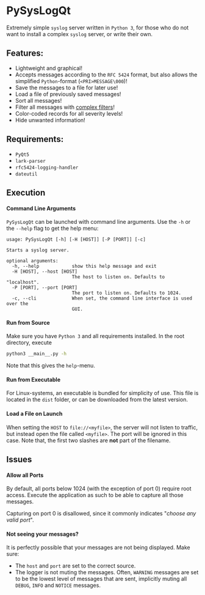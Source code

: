 # PySysLogQt
Extremely simple `syslog` server written in `Python 3`, for those who do not
want to install a complex `syslog` server, or write their own.

## Features:
* Lightweight and graphical!
* Accepts messages according to the `RFC 5424` format, but also allows the
  simplified `Python`-format (`<PRI>MESSAGE\000`)!
* Save the messages to a file for later use!
* Load a file of previously saved messages!
* Sort all messages!
* Filter all messages with [complex filters](./Filter.md)!
* Color-coded records for all severity levels!
* Hide unwanted information!

## Requirements:
* `PyQt5`
* `lark-parser`
* `rfc5424-logging-handler`
* `dateutil`

## Execution
#### Command Line Arguments
`PySysLogQt` can be launched with command line arguments. Use the `-h` or
the `--help` flag to get the help menu:
```
usage: PySysLogQt [-h] [-H [HOST]] [-P [PORT]] [-c]

Starts a syslog server.

optional arguments:
  -h, --help            show this help message and exit
  -H [HOST], --host [HOST]
                        The host to listen on. Defaults to "localhost".
  -P [PORT], --port [PORT]
                        The port to listen on. Defaults to 1024.
  -c, --cli             When set, the command line interface is used over the
                        GUI.
```
#### Run from Source
Make sure you have `Python 3` and all requirements installed.
In the root directory, execute
```bash
python3 __main__.py -h
```

Note that this gives the `help`-menu.

#### Run from Executable
For Linux-systems, an executable is bundled for simplicity of use. This file
is located in the `dist` folder, or can be downloaded from the latest version.

#### Load a File on Launch
When setting the `HOST` to `file://<myfile>`, the server will not listen to
traffic, but instead open the file called `<myfile>`. The port will be
ignored in this case. Note that, the first two slashes are **not** part of
the filename.

## Issues
#### Allow all Ports
By default, all ports below 1024 (with the exception of port 0) require root
access. Execute the application as such to be able to capture all those
messages.

Capturing on port 0 is disallowed, since it commonly indicates "_choose any
valid port_".

#### Not seeing your messages?
It is perfectly possible that your messages are not being displayed. Make
sure:
* The `host` and `port` are set to the correct source.
* The logger is not muting the messages. Often, `WARNING` messages are set to
  be the lowest level of messages that are sent, implicitly muting all
  `DEBUG`, `INFO` and `NOTICE` messages.
